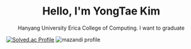 <div align="center">
  <h1>Hello, I'm YongTae Kim</h1>
  <p>Hanyang University Erica College of Computing. I want to graduate</p>
</div>

[![Solved.ac Profile](http://mazassumnida.wtf/api/v2/generate_badge?boj=dydxo5792)](https://solved.ac/dydxo5792/)
![mazandi profile](http://mazandi.herokuapp.com/api?handle=dydxo5792&theme=dark)


<!--
<div>
  <h2>Skills</h2>
  <h4>Platforms & Languages</h4>

  <h4>Tools</h4>

  <h2>Contacts</h2>
</div>


**leo891204/leo891204** is a ✨ _special_ ✨ repository because its `README.md` (this file) appears on your GitHub profile.
git
Here are some ideas to get you started:

- 🔭 I’m currently working on ...
- 🌱 I’m currently learning ...
- 👯 I’m looking to collaborate on ...
- 🤔 I’m looking for help with ...
- 💬 Ask me about ...
- 📫 How to reach me: ...
- 😄 Pronouns: ...
- ⚡ Fun fact: ...
-->
